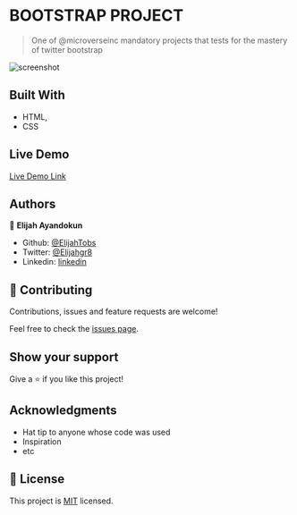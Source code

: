 # BOOTSTRAP PROJECT

> One of @microverseinc mandatory projects that tests for the mastery of twitter bootstrap

![screenshot](.screenshot.png)

## Built With

- HTML,
- CSS

## Live Demo

[Live Demo Link](https://raw.githack.com/ElijahTobs/Newsweek-clone/project/index.html)

## Authors

👤 **Elijah Ayandokun**

- Github: [@ElijahTobs](https://github.com/ElijahTobs)
- Twitter: [@Elijahgr8](https://twitter.com/Elijahgr8)
- Linkedin: [linkedin](https://linkedin.com/in/ayandokunelijah)

## 🤝 Contributing

Contributions, issues and feature requests are welcome!

Feel free to check the [issues page](issues/).

## Show your support

Give a ⭐️ if you like this project!

## Acknowledgments

- Hat tip to anyone whose code was used
- Inspiration
- etc

## 📝 License

This project is [MIT](lic.url) licensed.
